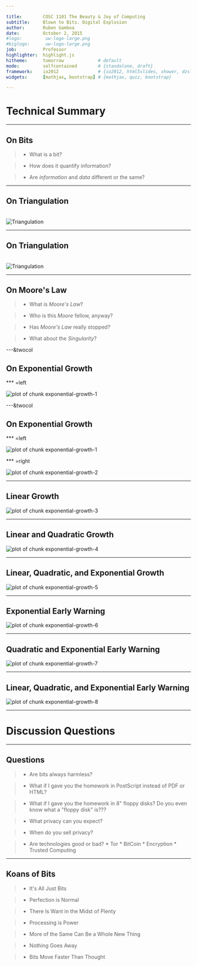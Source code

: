```yaml
---

title:        COSC 1101 The Beauty & Joy of Computing
subtitle:     Blown to Bits. Digital Explosion
author:       Ruben Gamboa
date:         October 2, 2015
#logo:         uw-logo-large.png
#biglogo:      uw-logo-large.png
job:          Professor
highlighter:  highlight.js
hitheme:      tomorrow             # default
mode:         selfcontained        # {standalone, draft}
framework:    io2012               # {io2012, html5slides, shower, dzslides, revealjs, ...}
widgets:      [mathjax, bootstrap] # {mathjax, quiz, bootstrap}

---
```


<style>
slide.title-slide {
     background-color: #EDE0CF; /* CBE7A5; #EDE0CF; ; #CA9F9D*/
     background-image: url(assets/img/uw-logo-large.png);
     background-repeat: no-repeat;
     background-position: center top;
   }
slide:not(.title-slide) {
    background-image: url(assets/img/uw-logo-small.png);
    background-repeat: no-repeat;
    background-position: right bottom;
    background-size: 24px;
}
</style>

# Technical Summary

---

## On Bits

> * What is a bit?

> * How does it quantify information?

> * Are *information* and *data* different or the same?

---

## On Triangulation

<br>

<div class="centered">
    <img src="assets/img/triangulation-1.png" title="Triangulation" alt="Triangulation">
</div>

---

## On Triangulation

<br>

<div class="centered">
    <img src="assets/img/triangulation.png" title="Triangulation" alt="Triangulation">
</div>


---

## On Moore's Law

> * What is *Moore's Law*?

> * Who is this *Moore* fellow, anyway?

> * Has *Moore's Law* really stopped?

> * What about the *Singularity*?

---&twocol

## On Exponential Growth

*** =left

![plot of chunk exponential-growth-1](assets/fig/exponential-growth-1-1.png) 

---&twocol

## On Exponential Growth

*** =left

![plot of chunk exponential-growth-1](assets/fig/exponential-growth-1-1.png)

*** =right

![plot of chunk exponential-growth-2](assets/fig/exponential-growth-2-1.png) 

---

## Linear Growth

![plot of chunk exponential-growth-3](assets/fig/exponential-growth-3-1.png) 

---

## Linear and Quadratic Growth

![plot of chunk exponential-growth-4](assets/fig/exponential-growth-4-1.png) 

---

## Linear, Quadratic, and Exponential Growth

![plot of chunk exponential-growth-5](assets/fig/exponential-growth-5-1.png) 

---

## Exponential Early Warning

![plot of chunk exponential-growth-6](assets/fig/exponential-growth-6-1.png) 

---

## Quadratic and Exponential Early Warning

![plot of chunk exponential-growth-7](assets/fig/exponential-growth-7-1.png) 

---

## Linear, Quadratic, and Exponential Early Warning

![plot of chunk exponential-growth-8](assets/fig/exponential-growth-8-1.png) 

--- 

# Discussion Questions

---

## Questions

> * Are bits always harmless?

> * What if I gave you the homework in PostScript instead of PDF or HTML?

> * What if I gave you the homework in 8" floppy disks?  Do you even know what a "floppy disk" is???

> * What privacy can you expect?

> * When do you sell privacy?

> * Are technologies good or bad?
    * Tor
    * BitCoin
    * Encryption
    * Trusted Computing

---

## Koans of Bits

> * It's All Just Bits

> * Perfection is Normal

> * There Is Want in the Midst of Plenty

> * Processing is Power

> * More of the Same Can Be a Whole New Thing

> * Nothing Goes Away

> * Bits Move Faster Than Thought

